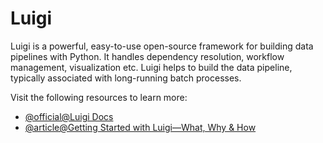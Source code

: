 # Luigi

Luigi is a powerful, easy-to-use open-source framework for building data pipelines with Python. It handles dependency resolution, workflow management, visualization etc. Luigi helps to build the data pipeline, typically associated with long-running batch processes.

Visit the following resources to learn more:

- [@official@Luigi Docs](https://luigi.readthedocs.io/)
- [@article@Getting Started with Luigi—What, Why & How](https://medium.com/big-data-processing/getting-started-with-luigi-what-why-how-f8e639a1f2a5)